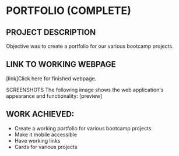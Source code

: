 # PORTFOLIO (COMPLETE)

## PROJECT DESCRIPTION

Objective was to create a portfolio for our various bootcamp projects.

## LINK TO WORKING WEBPAGE

[link]Click here for finished webpage.

SCREENSHOTS
The following image shows the web application's appearance and functionality:
[preview]

## WORK ACHIEVED:

- Create a working portfolio for various bootcamp projects.
- Make it mobile accessible
- Have working links
- Cards for various projects

